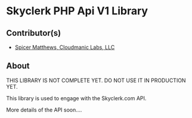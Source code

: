 # Skyclerk PHP Api V1 Library

## Contributor(s)

* [Spicer Matthews, Cloudmanic Labs, LLC](http://www.cloudmanic.com)


## About

THIS LIBRARY IS NOT COMPLETE YET. DO NOT USE IT IN PRODUCTION YET.

This library is used to engage with the Skyclerk.com API. 

More details of the API soon....